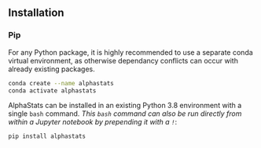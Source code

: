 ## Installation

### Pip

For any Python package, it is highly recommended to use a separate conda virtual environment, as otherwise dependancy conflicts can occur with already existing packages.

```bash
conda create --name alphastats
conda activate alphastats
```

AlphaStats can be installed in an existing Python 3.8 environment with a single `bash` command. *This `bash` command can also be run directly from within a Jupyter notebook by prepending it with a `!`*:

```bash
pip install alphastats
```